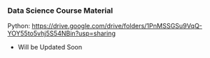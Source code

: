 ### Data Science Course Material
Python:
https://drive.google.com/drive/folders/1PnMSSGSu9VqQ-YOY55to5vhj5S54NBin?usp=sharing


- Will be Updated Soon

